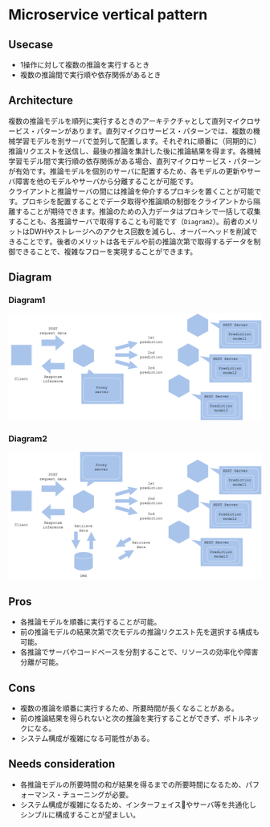 # Microservice vertical pattern

## Usecase
- 1操作に対して複数の推論を実行するとき
- 複数の推論間で実行順や依存関係があるとき

## Architecture
複数の推論モデルを順列に実行するときのアーキテクチャとして直列マイクロサービス・パターンがあります。直列マイクロサービス・パターンでは、複数の機械学習モデルを別サーバで並列して配置します。それぞれに順番に（同期的に）推論リクエストを送信し、最後の推論を集計した後に推論結果を得ます。各機械学習モデル間で実行順の依存関係がある場合、直列マイクロサービス・パターンが有効です。推論モデルを個別のサーバに配置するため、各モデルの更新やサーバ障害を他のモデルやサーバから分離することが可能です。<br>
クライアントと推論サーバの間には推論を仲介するプロキシを置くことが可能です。プロキシを配置することでデータ取得や推論順の制御をクライアントから隔離することが期待できます。推論のための入力データはプロキシで一括して収集することも、各推論サーバで取得することも可能です（`Diagram2`）。前者のメリットはDWHやストレージへのアクセス回数を減らし、オーバーヘッドを削減できることです。後者のメリットは各モデルや前の推論次第で取得するデータを制御できることで、複雑なフローを実現することができます。


## Diagram
### Diagram1
![diagram1](diagram1.png)

### Diagram2
![diagram2](diagram2.png)

## Pros
- 各推論モデルを順番に実行することが可能。
- 前の推論モデルの結果次第で次モデルの推論リクエスト先を選択する構成も可能。
- 各推論でサーバやコードベースを分割することで、リソースの効率化や障害分離が可能。

## Cons
- 複数の推論を順番に実行するため、所要時間が長くなることがある。
- 前の推論結果を得られないと次の推論を実行することができず、ボトルネックになる。
- システム構成が複雑になる可能性がある。

## Needs consideration
- 各推論モデルの所要時間の和が結果を得るまでの所要時間になるため、パフォーマンス・チューニングが必要。
- システム構成が複雑になるため、インターフェイスやサーバ等を共通化しシンプルに構成することが望ましい。